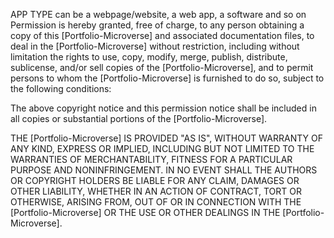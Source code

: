 APP TYPE can be a webpage/website, a web app, a software and so on
Permission is hereby granted, free of charge, to any person obtaining a copy of this [Portfolio-Microverse] and associated documentation files, to deal in the [Portfolio-Microverse] without restriction, including without limitation the rights to use, copy, modify, merge, publish, distribute, sublicense, and/or sell copies of the [Portfolio-Microverse], and to permit persons to whom the [Portfolio-Microverse] is furnished to do so, subject to the following conditions:

The above copyright notice and this permission notice shall be included in all copies or substantial portions of the [Portfolio-Microverse].

THE [Portfolio-Microverse] IS PROVIDED "AS IS", WITHOUT WARRANTY OF ANY KIND, EXPRESS OR IMPLIED, INCLUDING BUT NOT LIMITED TO THE WARRANTIES OF MERCHANTABILITY, FITNESS FOR A PARTICULAR PURPOSE AND NONINFRINGEMENT. IN NO EVENT SHALL THE AUTHORS OR COPYRIGHT HOLDERS BE LIABLE FOR ANY CLAIM, DAMAGES OR OTHER LIABILITY, WHETHER IN AN ACTION OF CONTRACT, TORT OR OTHERWISE, ARISING FROM, OUT OF OR IN CONNECTION WITH THE [Portfolio-Microverse] OR THE USE OR OTHER DEALINGS IN THE [Portfolio-Microverse].

